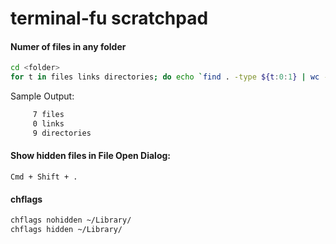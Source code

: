 # terminal-fu scratchpad

#### Numer of files in any folder

```bash
cd <folder>
for t in files links directories; do echo `find . -type ${t:0:1} | wc -l` $t; done 2> /dev/null
```

Sample Output:

```bash
     7 files
     0 links
     9 directories
```

#### Show hidden files in File Open Dialog:
`Cmd + Shift + .`

#### chflags

```bash
chflags nohidden ~/Library/
chflags hidden ~/Library/
```





